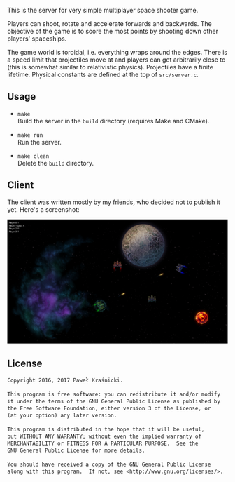 This is the server for very simple multiplayer space shooter game.

Players can shoot, rotate and accelerate forwards and backwards. The objective of the game is to score the most points by shooting down other players' spaceships.

The game world is toroidal, i.e. everything wraps around the edges. There is a speed limit that projectiles move at and players can get arbitrarily close to (this is somewhat similar to relativistic physics). Projectiles have a finite lifetime. Physical constants are defined at the top of `src/server.c`.

## Usage

- `make` \
  Build the server in the `build` directory (requires Make and CMake).

- `make run` \
  Run the server.

- `make clean` \
  Delete the `build` directory.

## Client

The client was written mostly by my friends, who decided not to publish it yet. Here's a screenshot:

![A screenshot of the game being played by 4 people.](screenshot.png)

## License

    Copyright 2016, 2017 Paweł Kraśnicki.

    This program is free software: you can redistribute it and/or modify
    it under the terms of the GNU General Public License as published by
    the Free Software Foundation, either version 3 of the License, or
    (at your option) any later version.

    This program is distributed in the hope that it will be useful,
    but WITHOUT ANY WARRANTY; without even the implied warranty of
    MERCHANTABILITY or FITNESS FOR A PARTICULAR PURPOSE.  See the
    GNU General Public License for more details.

    You should have received a copy of the GNU General Public License
    along with this program.  If not, see <http://www.gnu.org/licenses/>.
